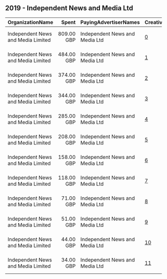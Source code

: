## 2019 - Independent News and Media Ltd 
|OrganizationName|Spent|PayingAdvertiserNames|CreativeUrls|Impressions|Genders|AgeBrackets|CountryCodes|BillingAddresses|CandidateBallotInformation|
|:---|---:|:---|:---|---:|:---|:---|:---|:---|:---|
|Independent News and Media Limited|809.00 GBP|Independent News and Media Ltd|[0](https://www.snap.com/political-ads/asset/05d68516bd23fcf153b352ef86d0a0828a7758d79e119237fd9556df8a5a1149?mediaType=png)|566,566||18-34|united kingdom|"Northcliffe House,London,W8 5HF,GB"||
|Independent News and Media Limited|484.00 GBP|Independent News and Media Ltd|[1](https://www.snap.com/political-ads/asset/14797a93a47d3c54a81064c59e7f3ae1a37cbb333017439ed35c4c4cdf94997d?mediaType=jpg)|291,181|||united kingdom|"Northcliffe House,London,W8 5HF,GB"||
|Independent News and Media Limited|374.00 GBP|Independent News and Media Ltd|[2](https://www.snap.com/political-ads/asset/ac95fd486ac03b0fba0e73e38002b7833fe099065d1514adf695f04d5fb55182?mediaType=png)|372,650||34-|united kingdom|"Northcliffe House,London,W8 5HF,GB"||
|Independent News and Media Limited|344.00 GBP|Independent News and Media Ltd|[3](https://www.snap.com/political-ads/asset/7efa7d52575c3a32c6b063e88e9f497ce19e38f84c9e0ccc6890b1c815b56ac8?mediaType=jpg)|203,667|||united kingdom|"Northcliffe House,London,W8 5HF,GB"||
|Independent News and Media Limited|285.00 GBP|Independent News and Media Ltd|[4](https://www.snap.com/political-ads/asset/2f153351dab1a9e6fcac9c019fd109c268aabc8d515cf416dc2cd4ba34d49125?mediaType=jpg)|220,418|||united kingdom|"Northcliffe House,London,W8 5HF,GB"||
|Independent News and Media Limited|208.00 GBP|Independent News and Media Ltd|[5](https://www.snap.com/political-ads/asset/ce823844f8d36aca1d52c9b7e681a71bdd014afd6b8b388a54a32969b2a8e51c?mediaType=jpg)|172,523|||united kingdom|"Northcliffe House,London,W8 5HF,GB"||
|Independent News and Media Limited|158.00 GBP|Independent News and Media Ltd|[6](https://www.snap.com/political-ads/asset/358911af5e720f0c2ce1fa07821abd644a477994186020c297dd24b51606c6d6?mediaType=jpg)|137,536|||united kingdom|"Northcliffe House,London,W8 5HF,GB"||
|Independent News and Media Limited|118.00 GBP|Independent News and Media Ltd|[7](https://www.snap.com/political-ads/asset/23a3befd6b534fbec652b41f2e5904853348a2aa3c5c8906bf190117f4a23a74?mediaType=jpg)|75,967|||united kingdom|"Northcliffe House,London,W8 5HF,GB"||
|Independent News and Media Limited|71.00 GBP|Independent News and Media Ltd|[8](https://www.snap.com/political-ads/asset/40586970c0b4de0c3ff34944f0acb390b8e109dd8304672d5e2f109e7e90c81a?mediaType=mp4)|49,650|||united kingdom|"Northcliffe House,London,W8 5HF,GB"||
|Independent News and Media Limited|51.00 GBP|Independent News and Media Ltd|[9](https://www.snap.com/political-ads/asset/3939af650193f0963831c1468c38286a4f53507493385e667a530bb5c444d1aa?mediaType=jpg)|33,934|||united kingdom|"Northcliffe House,London,W8 5HF,GB"||
|Independent News and Media Limited|44.00 GBP|Independent News and Media Ltd|[10](https://www.snap.com/political-ads/asset/3f95cc9e9b6f648c7fd6d62f5a734243fce71408814c2b8dbd06c4427b042b00?mediaType=png)|14,182||16+|united kingdom|"Northcliffe House,London,W8 5HF,GB"||
|Independent News and Media Limited|34.00 GBP|Independent News and Media Ltd|[11](https://www.snap.com/political-ads/asset/87b2fd000f81793693a290df6294c11f8e557b6ba2ac3e9ce6a984f9c6d35b2f?mediaType=mp4)|8,828|||united kingdom|"Northcliffe House,London,W8 5HF,GB"||
